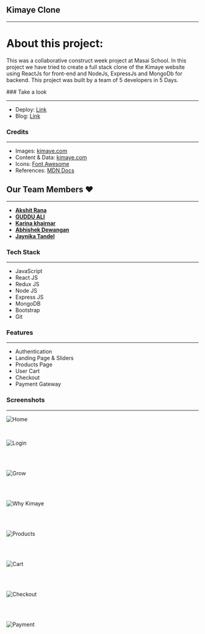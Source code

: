 ## Kimaye Clone

---

# About this project:

<p>
This was a collaborative construct week project at Masai School.
In this project we have tried to create a full stack clone of the Kimaye website using ReactJs for front-end and NodeJs, ExpressJs and MongoDb for backend.
This project was built by a team of 5 developers in 5 Days. 
</p>
### Take a look

---

- Deploy: [Link](https://kimaye-clone-web16.netlify.app/)
- Blog: [Link](https://medium.com/@callmeabhi1997/cloning-kimaye-website-ff45bb15c8e) 

### Credits

---

- Images: [kimaye.com](https://kimaye.com/)
- Content & Data: [kimaye.com](https://kimaye.com/)
- Icons: [Font Awesome](https://fontawesome.com/)
- References: [MDN Docs](https://developer.mozilla.org/en-US/)

## Our Team Members ❤️

---

- **[Akshit Rana](https://github.com/Akshit3010)**
- **[GUDDU ALI](https://github.com/GUDDU434)**
- **[Karina khairnar](https://github.com/karinakhairnar)**
- **[Abhishek Dewangan](https://github.com/callmeabhi1997)**
- **[Jaynika Tandel](https://github.com/jeny008)**

### Tech Stack

---

- JavaScript
- React JS
- Redux JS
- Node JS
- Express JS
- MongoDB
- Bootstrap
- Git

### Features

---

- Authentication
- Landing Page & Sliders
- Products Page
- User Cart
- Checkout
- Payment Gateway

### Screenshots

---

![Home](https://user-images.githubusercontent.com/56001279/174486585-e2a33c00-5161-4725-b9a4-682281618a65.png)

<br/>

![Login](https://user-images.githubusercontent.com/56001279/174486602-8031e62e-90b3-41fa-bb1a-047b31424eea.png)

<br/>
<br/>

![Grow](https://user-images.githubusercontent.com/56001279/174486648-6e181660-e82b-4bfd-93eb-c0fc3f830745.png)

<br/>
<br/>

![Why Kimaye](https://user-images.githubusercontent.com/56001279/174486674-f4e7a7f9-c47c-4bc0-8d91-062545b9f847.png)

<br/>
<br/>

![Products](https://user-images.githubusercontent.com/56001279/174486691-eb414bd0-c1ba-412d-9c39-e292473140f2.png)

<br/>
<br/>

![Cart](https://user-images.githubusercontent.com/56001279/174486701-7725d099-1560-41d1-a70e-b5e9d1d7832e.png)

<br/>
<br/>

![Checkout](https://user-images.githubusercontent.com/56001279/174486718-28612afd-7eb8-4e87-9a40-30f6326f5a4c.png)

<br/>
<br/>

![Payment](https://user-images.githubusercontent.com/56001279/174486732-18f90cec-b36d-4cd9-abb0-3a7f73ad60db.png)

